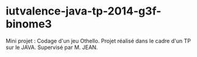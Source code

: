 iutvalence-java-tp-2014-g3f-binome3
===================================

Mini projet : Codage d'un jeu Othello.
Projet réalisé dans le cadre d'un TP sur le JAVA.
Supervisé par M. JEAN.
